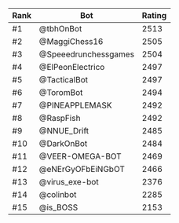 Rank|Bot|Rating
---|---|---
#1|@tbhOnBot|2513
#2|@MaggiChess16|2505
#3|@Speeedrunchessgames|2504
#4|@ElPeonElectrico|2497
#5|@TacticalBot|2497
#6|@ToromBot|2494
#7|@PINEAPPLEMASK|2492
#8|@RaspFish|2492
#9|@NNUE_Drift|2485
#10|@DarkOnBot|2484
#11|@VEER-OMEGA-BOT|2469
#12|@eNErGyOFbEiNGbOT|2466
#13|@virus_exe-bot|2376
#14|@colinbot|2285
#15|@is_BOSS|2153

